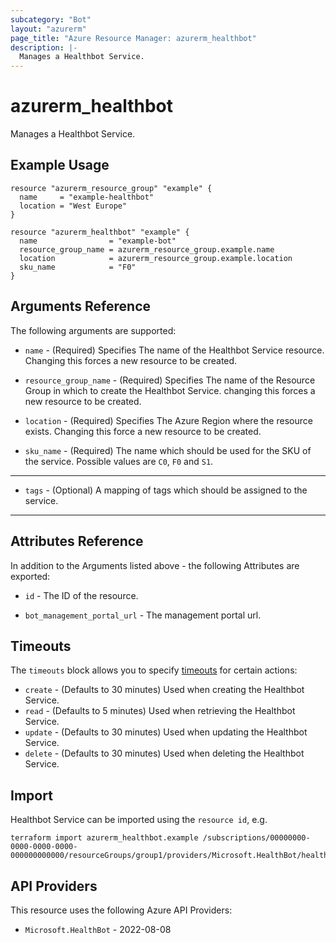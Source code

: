 ```yaml
---
subcategory: "Bot"
layout: "azurerm"
page_title: "Azure Resource Manager: azurerm_healthbot"
description: |-
  Manages a Healthbot Service.
---
```


# azurerm_healthbot

Manages a Healthbot Service.

## Example Usage

```hcl
resource "azurerm_resource_group" "example" {
  name     = "example-healthbot"
  location = "West Europe"
}

resource "azurerm_healthbot" "example" {
  name                = "example-bot"
  resource_group_name = azurerm_resource_group.example.name
  location            = azurerm_resource_group.example.location
  sku_name            = "F0"
}
```

## Arguments Reference

The following arguments are supported:

* `name` - (Required) Specifies The name of the Healthbot Service resource. Changing this forces a new resource to be created.

* `resource_group_name` - (Required) Specifies The name of the Resource Group in which to create the Healthbot Service. changing this forces a new resource to be created.

* `location` - (Required) Specifies The Azure Region where the resource exists. Changing this force a new resource to be created.

* `sku_name` - (Required) The name which should be used for the SKU of the service. Possible values are `C0`, `F0` and `S1`.

---

* `tags` - (Optional) A mapping of tags which should be assigned to the service.

---

## Attributes Reference

In addition to the Arguments listed above - the following Attributes are exported:

* `id` - The ID of the resource.

* `bot_management_portal_url` - The management portal url.

## Timeouts

The `timeouts` block allows you to specify [timeouts](https://developer.hashicorp.com/terraform/language/resources/configure#define-operation-timeouts) for certain actions:

* `create` - (Defaults to 30 minutes) Used when creating the Healthbot Service.
* `read` - (Defaults to 5 minutes) Used when retrieving the Healthbot Service.
* `update` - (Defaults to 30 minutes) Used when updating the Healthbot Service.
* `delete` - (Defaults to 30 minutes) Used when deleting the Healthbot Service.

## Import

Healthbot Service can be imported using the `resource id`, e.g.

```shell
terraform import azurerm_healthbot.example /subscriptions/00000000-0000-0000-0000-000000000000/resourceGroups/group1/providers/Microsoft.HealthBot/healthBots/bot1
```

## API Providers
<!-- This section is generated, changes will be overwritten -->
This resource uses the following Azure API Providers:

* `Microsoft.HealthBot` - 2022-08-08
